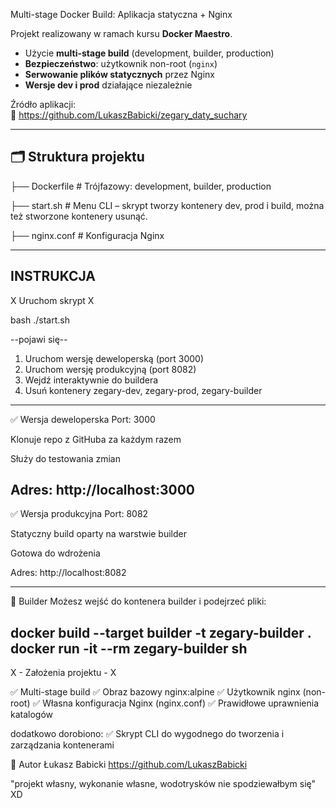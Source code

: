 Multi-stage Docker Build: Aplikacja statyczna + Nginx

Projekt realizowany w ramach kursu **Docker Maestro**.  

- Użycie **multi-stage build** (development, builder, production)
- **Bezpieczeństwo**: użytkownik non-root (`nginx`)
- **Serwowanie plików statycznych** przez Nginx
- **Wersje dev i prod** działające niezależnie

Źródło aplikacji:  
🔗 https://github.com/LukaszBabicki/zegary_daty_suchary

---

## 🗂 Struktura projektu

├── Dockerfile # Trójfazowy: development, builder, production

├── start.sh # Menu CLI – skrypt tworzy kontenery dev, prod i build, można też stworzone kontenery usunąć. 

├── nginx.conf # Konfiguracja Nginx


---

## INSTRUKCJA ##

X Uruchom skrypt X

bash
./start.sh

--pojawi się--

1) Uruchom wersję deweloperską (port 3000)
2) Uruchom wersję produkcyjną (port 8082)
3) Wejdź interaktywnie do buildera
4) Usuń kontenery zegary-dev, zegary-prod, zegary-builder

---


✅ Wersja deweloperska
Port: 3000

Klonuje repo z GitHuba za każdym razem

Służy do testowania zmian

Adres: http://localhost:3000
---

✅ Wersja produkcyjna
Port: 8082

Statyczny build oparty na warstwie builder

Gotowa do wdrożenia

Adres: http://localhost:8082

---
🧪 Builder
Możesz wejść do kontenera builder i podejrzeć pliki:

docker build --target builder -t zegary-builder .
docker run -it --rm zegary-builder sh
---

X - Założenia projektu - X

✅ Multi-stage build
✅ Obraz bazowy nginx:alpine
✅ Użytkownik nginx (non-root)
✅ Własna konfiguracja Nginx (nginx.conf)
✅ Prawidłowe uprawnienia katalogów

dodatkowo dorobiono:
✅ Skrypt CLI do wygodnego do tworzenia i zarządzania kontenerami

👤 Autor
Łukasz Babicki
https://github.com/LukaszBabicki

"projekt własny, wykonanie własne, wodotrysków nie spodziewałbym się" XD

